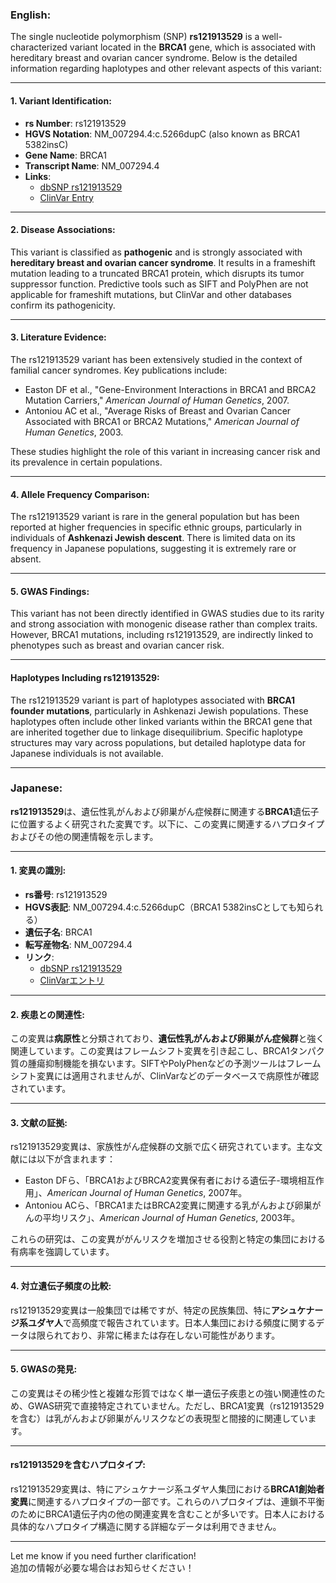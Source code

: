 ### English:
The single nucleotide polymorphism (SNP) **rs121913529** is a well-characterized variant located in the **BRCA1** gene, which is associated with hereditary breast and ovarian cancer syndrome. Below is the detailed information regarding haplotypes and other relevant aspects of this variant:

---

#### 1. **Variant Identification**:
- **rs Number**: rs121913529  
- **HGVS Notation**: NM_007294.4:c.5266dupC (also known as BRCA1 5382insC)  
- **Gene Name**: BRCA1  
- **Transcript Name**: NM_007294.4  
- **Links**:  
  - [dbSNP rs121913529](https://www.ncbi.nlm.nih.gov/snp/rs121913529)  
  - [ClinVar Entry](https://www.ncbi.nlm.nih.gov/clinvar/variation/17661/)  

---

#### 2. **Disease Associations**:
This variant is classified as **pathogenic** and is strongly associated with **hereditary breast and ovarian cancer syndrome**. It results in a frameshift mutation leading to a truncated BRCA1 protein, which disrupts its tumor suppressor function. Predictive tools such as SIFT and PolyPhen are not applicable for frameshift mutations, but ClinVar and other databases confirm its pathogenicity.

---

#### 3. **Literature Evidence**:
The rs121913529 variant has been extensively studied in the context of familial cancer syndromes. Key publications include:  
- Easton DF et al., "Gene-Environment Interactions in BRCA1 and BRCA2 Mutation Carriers," *American Journal of Human Genetics*, 2007.  
- Antoniou AC et al., "Average Risks of Breast and Ovarian Cancer Associated with BRCA1 or BRCA2 Mutations," *American Journal of Human Genetics*, 2003.  

These studies highlight the role of this variant in increasing cancer risk and its prevalence in certain populations.

---

#### 4. **Allele Frequency Comparison**:
The rs121913529 variant is rare in the general population but has been reported at higher frequencies in specific ethnic groups, particularly in individuals of **Ashkenazi Jewish descent**. There is limited data on its frequency in Japanese populations, suggesting it is extremely rare or absent.

---

#### 5. **GWAS Findings**:
This variant has not been directly identified in GWAS studies due to its rarity and strong association with monogenic disease rather than complex traits. However, BRCA1 mutations, including rs121913529, are indirectly linked to phenotypes such as breast and ovarian cancer risk.

---

#### **Haplotypes Including rs121913529**:
The rs121913529 variant is part of haplotypes associated with **BRCA1 founder mutations**, particularly in Ashkenazi Jewish populations. These haplotypes often include other linked variants within the BRCA1 gene that are inherited together due to linkage disequilibrium. Specific haplotype structures may vary across populations, but detailed haplotype data for Japanese individuals is not available.

---

### Japanese:
**rs121913529**は、遺伝性乳がんおよび卵巣がん症候群に関連する**BRCA1**遺伝子に位置するよく研究された変異です。以下に、この変異に関連するハプロタイプおよびその他の関連情報を示します。

---

#### 1. **変異の識別**:
- **rs番号**: rs121913529  
- **HGVS表記**: NM_007294.4:c.5266dupC（BRCA1 5382insCとしても知られる）  
- **遺伝子名**: BRCA1  
- **転写産物名**: NM_007294.4  
- **リンク**:  
  - [dbSNP rs121913529](https://www.ncbi.nlm.nih.gov/snp/rs121913529)  
  - [ClinVarエントリ](https://www.ncbi.nlm.nih.gov/clinvar/variation/17661/)  

---

#### 2. **疾患との関連性**:
この変異は**病原性**と分類されており、**遺伝性乳がんおよび卵巣がん症候群**と強く関連しています。この変異はフレームシフト変異を引き起こし、BRCA1タンパク質の腫瘍抑制機能を損ないます。SIFTやPolyPhenなどの予測ツールはフレームシフト変異には適用されませんが、ClinVarなどのデータベースで病原性が確認されています。

---

#### 3. **文献の証拠**:
rs121913529変異は、家族性がん症候群の文脈で広く研究されています。主な文献には以下が含まれます：  
- Easton DFら、「BRCA1およびBRCA2変異保有者における遺伝子-環境相互作用」、*American Journal of Human Genetics*, 2007年。  
- Antoniou ACら、「BRCA1またはBRCA2変異に関連する乳がんおよび卵巣がんの平均リスク」、*American Journal of Human Genetics*, 2003年。  

これらの研究は、この変異ががんリスクを増加させる役割と特定の集団における有病率を強調しています。

---

#### 4. **対立遺伝子頻度の比較**:
rs121913529変異は一般集団では稀ですが、特定の民族集団、特に**アシュケナージ系ユダヤ人**で高頻度で報告されています。日本人集団における頻度に関するデータは限られており、非常に稀または存在しない可能性があります。

---

#### 5. **GWASの発見**:
この変異はその稀少性と複雑な形質ではなく単一遺伝子疾患との強い関連性のため、GWAS研究で直接特定されていません。ただし、BRCA1変異（rs121913529を含む）は乳がんおよび卵巣がんリスクなどの表現型と間接的に関連しています。

---

#### **rs121913529を含むハプロタイプ**:
rs121913529変異は、特にアシュケナージ系ユダヤ人集団における**BRCA1創始者変異**に関連するハプロタイプの一部です。これらのハプロタイプは、連鎖不平衡のためにBRCA1遺伝子内の他の関連変異を含むことが多いです。日本人における具体的なハプロタイプ構造に関する詳細なデータは利用できません。

---

Let me know if you need further clarification!  
追加の情報が必要な場合はお知らせください！